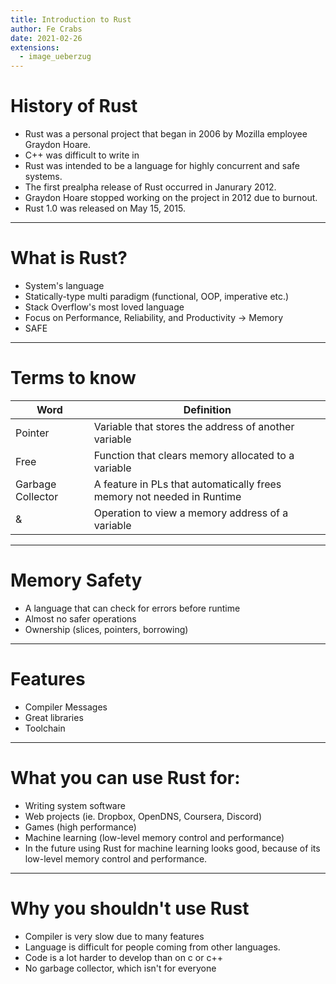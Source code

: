 ```yaml
---
title: Introduction to Rust
author: Fe Crabs
date: 2021-02-26
extensions:
  - image_ueberzug
---
```


# History of Rust
  - Rust was a personal project that began in 2006 by Mozilla employee Graydon Hoare.
  - C++ was difficult to write in
  - Rust was intended to be a language for highly concurrent and safe systems.
  - The first prealpha release of Rust occurred in Janurary 2012.
  - Graydon Hoare stopped working on the project in 2012 due to burnout.
  - Rust 1.0 was released on May 15, 2015.
  
---

# What is Rust?
  - System's language
  - Statically-type multi paradigm (functional, OOP, imperative etc.)
  - Stack Overflow's most loved language
  - Focus on Performance, Reliability, and Productivity -> Memory
  - SAFE

---

# Terms to know

| Word              | Definition                                                             |
|-------------------|------------------------------------------------------------------------|
| Pointer           | Variable that stores the address of another variable                   |
| Free              | Function that clears memory allocated to a variable                    |
| Garbage Collector | A feature in PLs that automatically frees memory not needed in Runtime |
| &                 | Operation to view a memory address of a variable                       |

---

# Memory Safety
  - A language that can check for errors before runtime
  - Almost no safer operations
  - Ownership (slices, pointers, borrowing)
  
---

# Features
  - Compiler Messages
  - Great libraries
  - Toolchain
  
---

# What you can use Rust for:
  - Writing system software
  - Web projects (ie. Dropbox, OpenDNS, Coursera, Discord)
  - Games (high performance)
  - Machine learning (low-level memory control and performance)
  - In the future using Rust for machine learning looks good, because of its low-level memory control and performance.

---

# Why you shouldn't use Rust
  - Compiler is very slow due to many features
  - Language is difficult for people coming from other languages.
  - Code is a lot harder to develop than on c or c++
  - No garbage collector, which isn't for everyone
